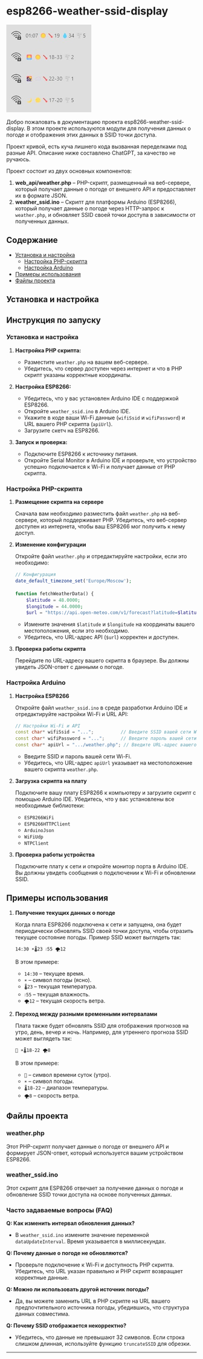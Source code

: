 # esp8266-weather-ssid-display
![Welcome](https://github.com/nazbav/esp8266-weather-ssid-display/blob/master/photo_2024-09-04_20-22-54.jpg?raw=true "Welcome")

Добро пожаловать в документацию проекта esp8266-weather-ssid-display. В этом проекте используются модули для получения данных о погоде и отображения этих данных в SSID точки доступа. 

Проект кривой, есть куча лишнего кода вызванная переделками под разные API. Описание ниже составлено ChatGPT, за качество не ручаюсь.

Проект состоит из двух основных компонентов:
1. **web_api/weather.php** – PHP-скрипт, размещенный на веб-сервере, который получает данные о погоде от внешнего API и предоставляет их в формате JSON.
2. **weather_ssid.ino** – Скрипт для платформы Arduino (ESP8266), который получает данные о погоде через HTTP-запрос к `weather.php`, и обновляет SSID своей точки доступа в зависимости от полученных данных.

## Содержание

- [Установка и настройка](#установка-и-настройка)
  - [Настройка PHP-скрипта](#настройка-php-скрипта)
  - [Настройка Arduino](#настройка-arduino)
- [Примеры использования](#примеры-использования)
- [Файлы проекта](#файлы-проекта)

## Установка и настройка


## Инструкция по запуску

### Установка и настройка

1. **Настройка PHP скрипта:**
   - Разместите `weather.php` на вашем веб-сервере.
   - Убедитесь, что сервер доступен через интернет и что в PHP скрипт указаны корректные координаты.

2. **Настройка ESP8266:**
   - Убедитесь, что у вас установлен Arduino IDE с поддержкой ESP8266.
   - Откройте `weather_ssid.ino` в Arduino IDE.
   - Укажите в коде ваши Wi-Fi данные (`wifiSsid` и `wifiPassword`) и URL вашего PHP скрипта (`apiUrl`).
   - Загрузите скетч на ESP8266.

3. **Запуск и проверка:**
   - Подключите ESP8266 к источнику питания.
   - Откройте Serial Monitor в Arduino IDE и проверьте, что устройство успешно подключается к Wi-Fi и получает данные от PHP скрипта.


### Настройка PHP-скрипта

1. **Размещение скрипта на сервере**

   Сначала вам необходимо разместить файл `weather.php` на веб-сервере, который поддерживает PHP. Убедитесь, что веб-сервер доступен из интернета, чтобы ваш ESP8266 мог получить к нему доступ.

2. **Изменение конфигурации**

   Откройте файл `weather.php` и отредактируйте настройки, если это необходимо:

   ```php
   // Конфигурация
   date_default_timezone_set('Europe/Moscow');

   function fetchWeatherData() {
       $latitude = 48.0000;
       $longitude = 44.0000;
       $url = "https://api.open-meteo.com/v1/forecast?latitude=$latitude&longitude=$longitude&hourly=apparent_temperature,weather_code,wind_speed_10m,relative_humidity_2m&timezone=Europe/Moscow";
   ```

   - Измените значения `$latitude` и `$longitude` на координаты вашего местоположения, если это необходимо.
   - Убедитесь, что URL-адрес API (`$url`) корректен и доступен.

3. **Проверка работы скрипта**

   Перейдите по URL-адресу вашего скрипта в браузере. Вы должны увидеть JSON-ответ с данными о погоде.

### Настройка Arduino

1. **Настройка ESP8266**

   Откройте файл `weather_ssid.ino` в среде разработки Arduino IDE и отредактируйте настройки Wi-Fi и URL API:

   ```cpp
   // Настройки Wi-Fi и API
   const char* wifiSsid = "...";          // Введите SSID вашей сети Wi-Fi
   const char* wifiPassword = "...";      // Введите пароль вашей сети Wi-Fi
   const char* apiUrl = ".../weather.php"; // Введите URL-адрес вашего PHP-скрипта
   ```

   - Введите SSID и пароль вашей сети Wi-Fi.
   - Убедитесь, что URL-адрес `apiUrl` указывает на местоположение вашего скрипта `weather.php`.

2. **Загрузка скрипта на плату**

   Подключите вашу плату ESP8266 к компьютеру и загрузите скрипт с помощью Arduino IDE. Убедитесь, что у вас установлены все необходимые библиотеки:
   
   - `ESP8266WiFi`
   - `ESP8266HTTPClient`
   - `ArduinoJson`
   - `WiFiUdp`
   - `NTPClient`

3. **Проверка работы устройства**

   Подключите плату к сети и откройте монитор порта в Arduino IDE. Вы должны увидеть сообщения о подключении к Wi-Fi и обновлении SSID.

## Примеры использования

1. **Получение текущих данных о погоде**

   Когда плата ESP8266 подключена к сети и запущена, она будет периодически обновлять SSID своей точки доступа, чтобы отразить текущее состояние погоды. Пример SSID может выглядеть так:

   ```
   14:30 ☀️🌡23 💧55 🌪️12
   ```

   В этом примере:
   - `14:30` – текущее время.
   - `☀️` – символ погоды (ясно).
   - `🌡23` – текущая температура.
   - `💧55` – текущая влажность.
   - `🌪️12` – текущая скорость ветра.

2. **Переход между разными временными интервалами**

   Плата также будет обновлять SSID для отображения прогнозов на утро, день, вечер и ночь. Например, для утреннего прогноза SSID может выглядеть так:

   ```
   🌅 ☀️🌡18-22 🌪️8
   ```

   В этом примере:
   - `🌅` – символ времени суток (утро).
   - `☀️` – символ погоды.
   - `🌡18-22` – диапазон температуры.
   - `🌪️8` – скорость ветра.

## Файлы проекта

### weather.php

Этот PHP-скрипт получает данные о погоде от внешнего API и формирует JSON-ответ, который используется вашим устройством ESP8266.

### weather_ssid.ino

Этот скрипт для ESP8266 отвечает за получение данных о погоде и обновление SSID точки доступа на основе полученных данных.


### Часто задаваемые вопросы (FAQ)

**Q: Как изменить интервал обновления данных?**
- В `weather_ssid.ino` измените значение переменной `dataUpdateInterval`. Время указывается в миллисекундах.

**Q: Почему данные о погоде не обновляются?**
- Проверьте подключение к Wi-Fi и доступность PHP скрипта. Убедитесь, что URL указан правильно и PHP скрипт возвращает корректные данные.

**Q: Можно ли использовать другой источник погоды?**
- Да, вы можете заменить URL в PHP скрипте на URL вашего предпочтительного источника погоды, убедившись, что структура данных совместима.

**Q: Почему SSID отображается некорректно?**
- Убедитесь, что данные не превышают 32 символов. Если строка слишком длинная, используйте функцию `truncateSSID` для обрезки.

---
